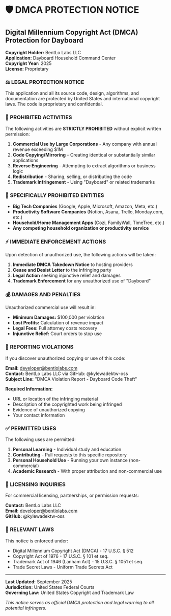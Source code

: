 # 🛡️ DMCA PROTECTION NOTICE

## Digital Millennium Copyright Act (DMCA) Protection for Dayboard

**Copyright Holder:** BentLo Labs LLC  
**Application:** Dayboard Household Command Center  
**Copyright Year:** 2025  
**License:** Proprietary  

### ⚖️ LEGAL PROTECTION NOTICE

This application and all its source code, design, algorithms, and documentation are protected by United States and international copyright laws. The code is proprietary and confidential.

### 🚫 PROHIBITED ACTIVITIES

The following activities are **STRICTLY PROHIBITED** without explicit written permission:

1. **Commercial Use by Large Corporations** - Any company with annual revenue exceeding $1M
2. **Code Copying/Mirroring** - Creating identical or substantially similar applications
3. **Reverse Engineering** - Attempting to extract algorithms or business logic
4. **Redistribution** - Sharing, selling, or distributing the code
5. **Trademark Infringement** - Using "Dayboard" or related trademarks

### 🎯 SPECIFICALLY PROHIBITED ENTITIES

- **Big Tech Companies** (Google, Apple, Microsoft, Amazon, Meta, etc.)
- **Productivity Software Companies** (Notion, Asana, Trello, Monday.com, etc.)
- **Household/Home Management Apps** (Cozi, FamilyWall, TimeTree, etc.)
- **Any competing household organization or productivity service**

### ⚡ IMMEDIATE ENFORCEMENT ACTIONS

Upon detection of unauthorized use, the following actions will be taken:

1. **Immediate DMCA Takedown Notice** to hosting providers
2. **Cease and Desist Letter** to the infringing party
3. **Legal Action** seeking injunctive relief and damages
4. **Trademark Enforcement** for any unauthorized use of "Dayboard"

### 💰 DAMAGES AND PENALTIES

Unauthorized commercial use will result in:
- **Minimum Damages:** $100,000 per violation
- **Lost Profits:** Calculation of revenue impact
- **Legal Fees:** Full attorney costs recovery
- **Injunctive Relief:** Court orders to stop use

### 📧 REPORTING VIOLATIONS

If you discover unauthorized copying or use of this code:

**Email:** developer@bentlolabs.com  
**Contact:** BentLo Labs LLC via GitHub: @kylewadektw-oss  
**Subject Line:** "DMCA Violation Report - Dayboard Code Theft"

**Required Information:**
- URL or location of the infringing material
- Description of the copyrighted work being infringed
- Evidence of unauthorized copying
- Your contact information

### ✅ PERMITTED USES

The following uses are permitted:

1. **Personal Learning** - Individual study and education
2. **Contributing** - Pull requests to this specific repository
3. **Personal Household Use** - Running your own instance (non-commercial)
4. **Academic Research** - With proper attribution and non-commercial use

### 📄 LICENSING INQUIRIES

For commercial licensing, partnerships, or permission requests:

**Contact:** BentLo Labs LLC  
**Email:** developer@bentlolabs.com  
**GitHub:** @kylewadektw-oss  

### 🔗 RELEVANT LAWS

This notice is enforced under:
- Digital Millennium Copyright Act (DMCA) - 17 U.S.C. § 512
- Copyright Act of 1976 - 17 U.S.C. § 101 et seq.
- Trademark Act of 1946 (Lanham Act) - 15 U.S.C. § 1051 et seq.
- Trade Secret Laws - Uniform Trade Secrets Act

---

**Last Updated:** September 2025  
**Jurisdiction:** United States Federal Courts  
**Governing Law:** United States Copyright and Trademark Law

*This notice serves as official DMCA protection and legal warning to all potential infringers.*
